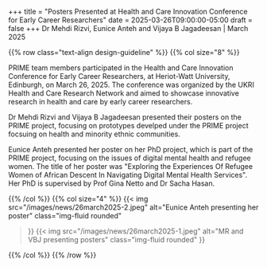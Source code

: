+++
title = "Posters Presented at Health and Care Innovation Conference for Early Career Researchers"
date = 2025-03-26T09:00:00-05:00
draft = false
+++
Dr Mehdi Rizvi, Eunice Anteh and Vijaya B Jagadeesan | March 2025

{{% row class="text-align design-guideline" %}}
{{% col size="8" %}}


PRIME team members participated in the Health and Care Innovation Conference for Early Career Researchers, at Heriot-Watt University, Edinburgh, on March 26, 2025. The conference was organized by the UKRI Health and Care Research Network and aimed to showcase innovative research in health and care by early career researchers.

Dr Mehdi Rizvi and Vijaya B Jagadeesan presented their posters on the PRIME project, focusing on prototypes develped under the PRIME project focsuing on health and minority ethnic communities. 

Eunice Anteh presented her poster on her PhD project, which is part of the PRIME project, focusing on the issues of digital mental health and refugee women. The title of her poster was "Exploring the Experiences Of Refugee Women of African Descent In Navigating Digital Mental Health Services". Her PhD is supervised by Prof Gina Netto and Dr Sacha Hasan.

{{% /col %}}
{{% col size="4" %}}
{{< img
src="/images/news/26march2025-2.jpeg"
alt="Eunice Anteh presenting her poster"
class="img-fluid rounded"
>}}
{{< img
src="/images/news/26march2025-1.jpeg"
alt="MR and VBJ presenting posters"
class="img-fluid rounded"
>}}

{{% /col %}}
{{% /row %}}
